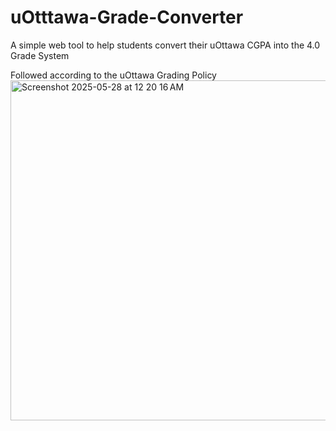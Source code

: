 # uOtttawa-Grade-Converter
A simple web tool to help students convert their uOttawa CGPA into the 4.0 Grade System

Followed according to the uOttawa Grading Policy
<img width="544" alt="Screenshot 2025-05-28 at 12 20 16 AM" src="https://github.com/user-attachments/assets/9a46a6bc-9a6f-420d-99ae-f8666d9b2137" />
